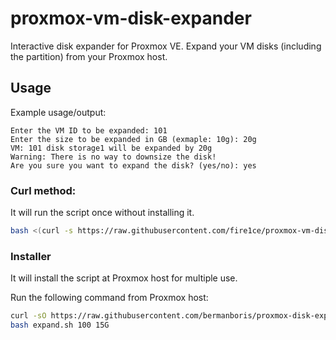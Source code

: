 # proxmox-vm-disk-expander

Interactive disk expander for Proxmox VE.
Expand your VM disks (including the partition) from your Proxmox host.

## Usage

Example usage/output:

```shell
Enter the VM ID to be expanded: 101
Enter the size to be expanded in GB (exmaple: 10g): 20g
VM: 101 disk storage1 will be expanded by 20g
Warning: There is no way to downsize the disk!
Are you sure you want to expand the disk? (yes/no): yes
```

### Curl method:

It will run the script once without installing it.

```bash
bash <(curl -s https://raw.githubusercontent.com/fire1ce/proxmox-vm-disk-expander/main/expand.sh)
```

### Installer

It will install the script at Proxmox host for multiple use.

Run the following command from Proxmox host:

```bash
curl -sO https://raw.githubusercontent.com/bermanboris/proxmox-disk-expander/main/expand.sh
bash expand.sh 100 15G
```
